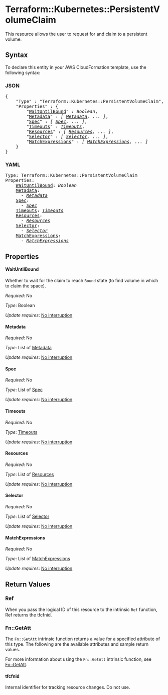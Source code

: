 # Terraform::Kubernetes::PersistentVolumeClaim

This resource allows the user to request for and claim to a persistent volume.

## Syntax

To declare this entity in your AWS CloudFormation template, use the following syntax:

### JSON

<pre>
{
    "Type" : "Terraform::Kubernetes::PersistentVolumeClaim",
    "Properties" : {
        "<a href="#waituntilbound" title="WaitUntilBound">WaitUntilBound</a>" : <i>Boolean</i>,
        "<a href="#metadata" title="Metadata">Metadata</a>" : <i>[ <a href="metadata.md">Metadata</a>, ... ]</i>,
        "<a href="#spec" title="Spec">Spec</a>" : <i>[ <a href="spec.md">Spec</a>, ... ]</i>,
        "<a href="#timeouts" title="Timeouts">Timeouts</a>" : <i><a href="timeouts.md">Timeouts</a></i>,
        "<a href="#resources" title="Resources">Resources</a>" : <i>[ <a href="resources.md">Resources</a>, ... ]</i>,
        "<a href="#selector" title="Selector">Selector</a>" : <i>[ <a href="selector.md">Selector</a>, ... ]</i>,
        "<a href="#matchexpressions" title="MatchExpressions">MatchExpressions</a>" : <i>[ <a href="matchexpressions.md">MatchExpressions</a>, ... ]</i>
    }
}
</pre>

### YAML

<pre>
Type: Terraform::Kubernetes::PersistentVolumeClaim
Properties:
    <a href="#waituntilbound" title="WaitUntilBound">WaitUntilBound</a>: <i>Boolean</i>
    <a href="#metadata" title="Metadata">Metadata</a>: <i>
      - <a href="metadata.md">Metadata</a></i>
    <a href="#spec" title="Spec">Spec</a>: <i>
      - <a href="spec.md">Spec</a></i>
    <a href="#timeouts" title="Timeouts">Timeouts</a>: <i><a href="timeouts.md">Timeouts</a></i>
    <a href="#resources" title="Resources">Resources</a>: <i>
      - <a href="resources.md">Resources</a></i>
    <a href="#selector" title="Selector">Selector</a>: <i>
      - <a href="selector.md">Selector</a></i>
    <a href="#matchexpressions" title="MatchExpressions">MatchExpressions</a>: <i>
      - <a href="matchexpressions.md">MatchExpressions</a></i>
</pre>

## Properties

#### WaitUntilBound

Whether to wait for the claim to reach `Bound` state (to find volume in which to claim the space).

_Required_: No

_Type_: Boolean

_Update requires_: [No interruption](https://docs.aws.amazon.com/AWSCloudFormation/latest/UserGuide/using-cfn-updating-stacks-update-behaviors.html#update-no-interrupt)

#### Metadata

_Required_: No

_Type_: List of <a href="metadata.md">Metadata</a>

_Update requires_: [No interruption](https://docs.aws.amazon.com/AWSCloudFormation/latest/UserGuide/using-cfn-updating-stacks-update-behaviors.html#update-no-interrupt)

#### Spec

_Required_: No

_Type_: List of <a href="spec.md">Spec</a>

_Update requires_: [No interruption](https://docs.aws.amazon.com/AWSCloudFormation/latest/UserGuide/using-cfn-updating-stacks-update-behaviors.html#update-no-interrupt)

#### Timeouts

_Required_: No

_Type_: <a href="timeouts.md">Timeouts</a>

_Update requires_: [No interruption](https://docs.aws.amazon.com/AWSCloudFormation/latest/UserGuide/using-cfn-updating-stacks-update-behaviors.html#update-no-interrupt)

#### Resources

_Required_: No

_Type_: List of <a href="resources.md">Resources</a>

_Update requires_: [No interruption](https://docs.aws.amazon.com/AWSCloudFormation/latest/UserGuide/using-cfn-updating-stacks-update-behaviors.html#update-no-interrupt)

#### Selector

_Required_: No

_Type_: List of <a href="selector.md">Selector</a>

_Update requires_: [No interruption](https://docs.aws.amazon.com/AWSCloudFormation/latest/UserGuide/using-cfn-updating-stacks-update-behaviors.html#update-no-interrupt)

#### MatchExpressions

_Required_: No

_Type_: List of <a href="matchexpressions.md">MatchExpressions</a>

_Update requires_: [No interruption](https://docs.aws.amazon.com/AWSCloudFormation/latest/UserGuide/using-cfn-updating-stacks-update-behaviors.html#update-no-interrupt)

## Return Values

### Ref

When you pass the logical ID of this resource to the intrinsic `Ref` function, Ref returns the tfcfnid.

### Fn::GetAtt

The `Fn::GetAtt` intrinsic function returns a value for a specified attribute of this type. The following are the available attributes and sample return values.

For more information about using the `Fn::GetAtt` intrinsic function, see [Fn::GetAtt](https://docs.aws.amazon.com/AWSCloudFormation/latest/UserGuide/intrinsic-function-reference-getatt.html).

#### tfcfnid

Internal identifier for tracking resource changes. Do not use.

